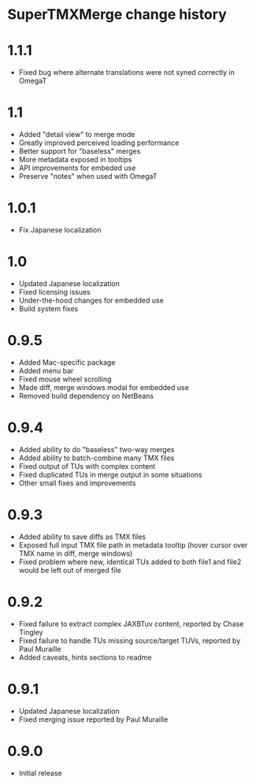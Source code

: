 SuperTMXMerge change history
============================

# 1.1.1
- Fixed bug where alternate translations were not syned correctly in OmegaT

# 1.1
- Added "detail view" to merge mode
- Greatly improved perceived loading performance
- Better support for "baseless" merges
- More metadata exposed in tooltips
- API improvements for embeded use
- Preserve "notes" when used with OmegaT

# 1.0.1
- Fix Japanese localization

# 1.0
- Updated Japanese localization
- Fixed licensing issues
- Under-the-hood changes for embedded use
- Build system fixes

# 0.9.5
- Added Mac-specific package
- Added menu bar
- Fixed mouse wheel scrolling
- Made diff, merge windows modal for embedded use
- Removed build dependency on NetBeans

# 0.9.4
- Added ability to do "baseless" two-way merges
- Added ability to batch-combine many TMX files
- Fixed output of TUs with complex content
- Fixed duplicated TUs in merge output in some situations
- Other small fixes and improvements

# 0.9.3
- Added ability to save diffs as TMX files
- Exposed full input TMX file path in metadata tooltip (hover cursor over
  TMX name in diff, merge windows)
- Fixed problem where new, identical TUs added to both file1 and file2 would
  be left out of merged file

# 0.9.2
- Fixed failure to extract complex JAXBTuv content, reported by Chase Tingley
- Fixed failure to handle TUs missing source/target TUVs, reported by Paul
  Muraille
- Added caveats, hints sections to readme

# 0.9.1
- Updated Japanese localization
- Fixed merging issue reported by Paul Muraille

# 0.9.0
- Initial release
